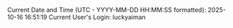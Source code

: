 Current Date and Time (UTC - YYYY-MM-DD HH:MM:SS formatted): 2025-10-16 16:51:19
Current User's Login: luckyaiman
